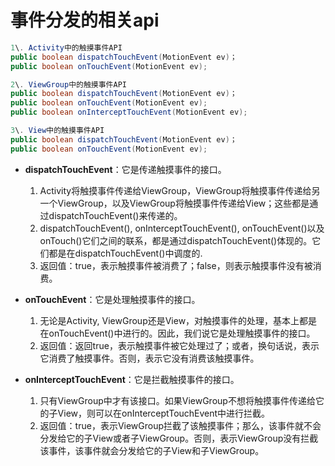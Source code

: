 # 事件分发的相关api

```java
1\. Activity中的触摸事件API
public boolean dispatchTouchEvent(MotionEvent ev)；
public boolean onTouchEvent(MotionEvent ev);

2\. ViewGroup中的触摸事件API
public boolean dispatchTouchEvent(MotionEvent ev)；
public boolean onTouchEvent(MotionEvent ev);
public boolean onInterceptTouchEvent(MotionEvent ev);

3\. View中的触摸事件API
public boolean dispatchTouchEvent(MotionEvent ev)；
public boolean onTouchEvent(MotionEvent ev);
```

- **dispatchTouchEvent**：它是传递触摸事件的接口。

  1. Activity将触摸事件传递给ViewGroup，ViewGroup将触摸事件传递给另一个ViewGroup，以及ViewGroup将触摸事件传递给View；这些都是通过dispatchTouchEvent()来传递的。
  2. dispatchTouchEvent(), onInterceptTouchEvent(), onTouchEvent()以及onTouch()它们之间的联系，都是通过dispatchTouchEvent()体现的。它们都是在dispatchTouchEvent()中调度的.
  3. 返回值：true，表示触摸事件被消费了；false，则表示触摸事件没有被消费。

- **onTouchEvent**：它是处理触摸事件的接口。

  1. 无论是Activity, ViewGroup还是View，对触摸事件的处理，基本上都是在onTouchEvent()中进行的。因此，我们说它是处理触摸事件的接口。
  2. 返回值：返回true，表示触摸事件被它处理过了；或者，换句话说，表示它消费了触摸事件。否则，表示它没有消费该触摸事件。

- **onInterceptTouchEvent**：它是拦截触摸事件的接口。

  1. 只有ViewGroup中才有该接口。如果ViewGroup不想将触摸事件传递给它的子View，则可以在onInterceptTouchEvent中进行拦截。
  2. 返回值：true，表示ViewGroup拦截了该触摸事件；那么，该事件就不会分发给它的子View或者子ViewGroup。否则，表示ViewGroup没有拦截该事件，该事件就会分发给它的子View和子ViewGroup。
